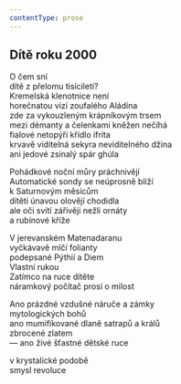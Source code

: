 ```yaml
---
contentType: prose
---
```


## Dítě roku 2000

O čem sní  
dítě z přelomu tisíciletí?  
Kremelská klenotnice není  
horečnatou vizí zoufalého Aládína  
zde za vykouzleným krápníkovým trsem  
mezi démanty a čelenkami kněžen nečíhá  
fialové netopýří křídlo ifríta  
krvavě viditelná sekyra neviditelného džina  
ani jedové zsinalý spár ghúla

Pohádkové noční můry práchnivějí  
Automatické sondy se neúprosně blíží  
k Saturnovým měsícům  
dítěti únavou olovějí chodidla  
ale oči svítí zářivěji nežli ornáty  
a rubínové kříže

V jerevanském Matenadaranu  
vyčkávavě mlčí folianty  
podepsané Pýthií a Diem  
Vlastní rukou  
Zatímco na ruce dítěte  
náramkový počítač prosí o milost

Ano prázdné vzdušné náruče a zámky  
mytologických bohů  
ano mumifikované dlaně satrapů a králů  
zbrocené zlatem  
— ano živé šťastné dětské ruce

v krystalické podobě  
smysl revoluce
